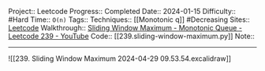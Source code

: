 Project:: Leetcode
Progress:: Completed
Date:: 2024-01-15
Difficulty:: #Hard
Time:: `O(n)`
Tags:: 
Techniques:: [[Monotonic q]] #Decreasing 
Sites:: [Leetcode](https://leetcode.com/problems/sliding-window-maximum/description/)
Walkthrough:: [Sliding Window Maximum - Monotonic Queue - Leetcode 239 - YouTube](https://www.youtube.com/watch?v=DfljaUwZsOk)
Code:: [[239.sliding-window-maximum.py]]
Note:: 

---

![[239. Sliding Window Maximum 2024-04-29 09.53.54.excalidraw]]